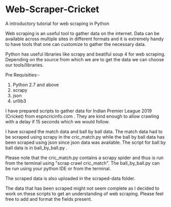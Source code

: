 # Web-Scraper-Cricket
A introductory tutorial for web scraping in Python

Web scraping is an useful tool to gather data on the internet. Data can be available across multiple sites in different formats and it is extremely handy to have tools that one can customize to gather the necessary data.

Python has useful libraries like scrapy and beatiful soup 4 for web scraping. Depending on the source from which we are to get the data we can choose our tools/libraries.

Pre Requisities:-
1. Python 2.7 and above
2. scrapy
3. json
4. urllib3

I have prepared scripts to gather data for Indian Premier League 2019 (Cricket) from espncricinfo.com . They are kind enough to allow crawling with a delay if 15 seconds which we would follow.

I have scraped the match data and ball by ball data. The match data had to be scraped using scrapy in the cric_match.py while the ball by ball data has been scraped using json since json data was available. The script for ball by ball data is in ball_by_ball.py .

Please note that the cric_match.py contains a scrapy spider and thus is run from the terminal using "scrap crawl cric_match". 
The ball_by_ball.py can be run using your python IDE or from the terminal.

The scraped data is also uploaded in the scraped-data folder.

The data that has been scraped might not seem complete as I decided to work on these scripts to get an understanding of web scraping. Please feel free to add and format the fields present.
